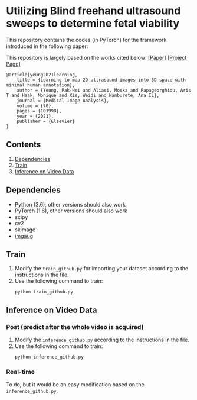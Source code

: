 
# Utilizing Blind freehand ultrasound sweeps to determine fetal viability

This repository contains the codes (in PyTorch) for the framework introduced in the following paper:

This repository is largely based on the works cited below:
[[Paper]](https://www.sciencedirect.com/science/article/pii/S136184152100044X) [[Project Page]](https://pakheiyeung.github.io/PlaneInVol_wp/)


```
@article{yeung2021learning,
	title = {Learning to map 2D ultrasound images into 3D space with minimal human annotation},
	author = {Yeung, Pak-Hei and Aliasi, Moska and Papageorghiou, Aris T and Haak, Monique and Xie, Weidi and Namburete, Ana IL},
	journal = {Medical Image Analysis},
	volume = {70},
	pages = {101998},
	year = {2021},
	publisher = {Elsevier}
}
```
## Contents
1. [Dependencies](#dependencies)
2. [Train](#train)
3. [Inference on Video Data](#inference-on-video-data)


## Dependencies
- Python (3.6), other versions should also work
- PyTorch (1.6), other versions should also work 
- scipy
- cv2
- skimage
- [imgaug](https://imgaug.readthedocs.io/en/latest/)

## Train
1. Modify the `train_github.py` for importing your dataset according to the instructions in the file.
2. Use the following command to train:
	```
	python train_github.py
	```
## Inference on Video Data
### Post (predict after the whole video is acquired)
1. Modify the `inference_github.py` according to the instructions in the file.
2. Use the following command to train:
	```
	python inference_github.py
	```
### Real-time 
To do, but it would be an easy modification based on the `inference_github.py`.
